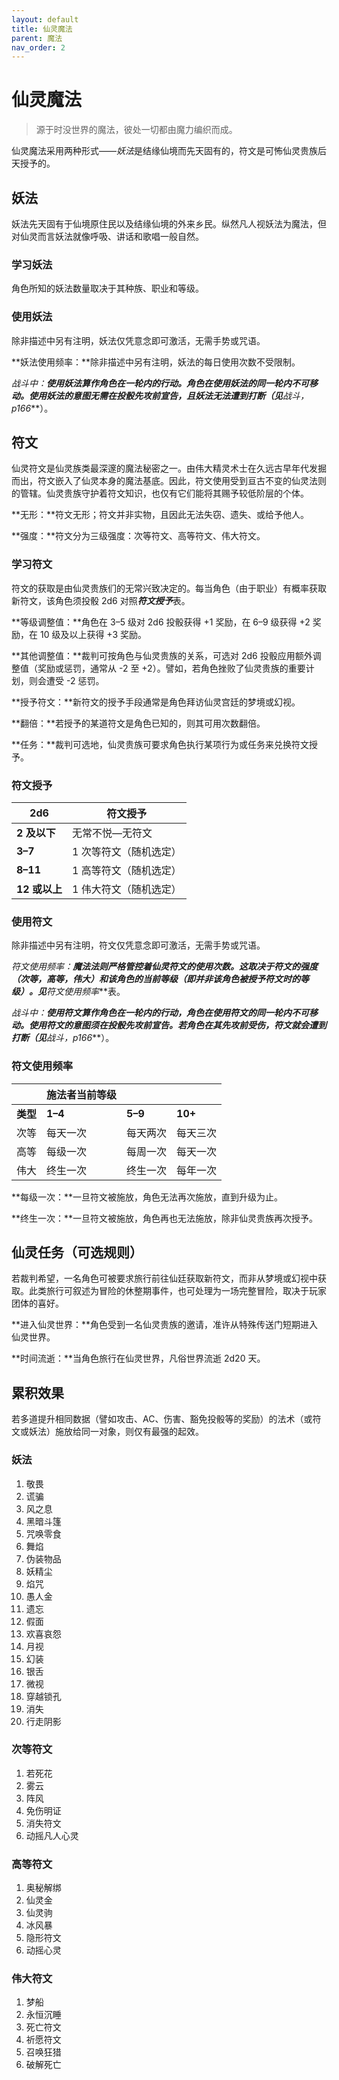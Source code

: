 ```yaml
---
layout: default
title: 仙灵魔法
parent: 魔法
nav_order: 2
---
```


# 仙灵魔法

> 源于时没世界的魔法，彼处一切都由魔力编织而成。

仙灵魔法采用两种形式——*妖法*是结缘仙境而先天固有的，符文是可怖仙灵贵族后天授予的。

## 妖法

妖法先天固有于仙境原住民以及结缘仙境的外来乡民。纵然凡人视妖法为魔法，但对仙灵而言妖法就像呼吸、讲话和歌唱一般自然。

### 学习妖法

角色所知的妖法数量取决于其种族、职业和等级。

### 使用妖法

除非描述中另有注明，妖法仅凭意念即可激活，无需手势或咒语。

**妖法使用频率：**除非描述中另有注明，妖法的每日使用次数不受限制。

**战斗中：**使用妖法算作角色在一轮内的行动。角色在使用妖法的同一轮内不可移动。使用妖法的意图无需在投骰先攻前宣告，且妖法无法遭到打断（见***战斗，p166***）。

## 符文

仙灵符文是仙灵族类最深邃的魔法秘密之一。由伟大精灵术士在久远古早年代发掘而出，符文嵌入了仙灵本身的魔法基底。因此，符文使用受到亘古不变的仙灵法则的管辖。仙灵贵族守护着符文知识，也仅有它们能将其赐予较低阶层的个体。

**无形：**符文无形；符文并非实物，且因此无法失窃、遗失、或给予他人。

**强度：**符文分为三级强度：次等符文、高等符文、伟大符文。

### 学习符文

符文的获取是由仙灵贵族们的无常兴致决定的。每当角色（由于职业）有概率获取新符文，该角色须投骰 2d6 对照***符文授予***表。

**等级调整值：**角色在 3–5 级对 2d6 投骰获得 +1 奖励，在 6–9 级获得 +2 奖励，在 10 级及以上获得 +3 奖励。

**其他调整值：**裁判可按角色与仙灵贵族的关系，可选对 2d6 投骰应用额外调整值（奖励或惩罚，通常从 -2 至 +2）。譬如，若角色挫败了仙灵贵族的重要计划，则会遭受 -2 惩罚。

**授予符文：**新符文的授予手段通常是角色拜访仙灵宫廷的梦境或幻视。

**翻倍：**若授予的某道符文是角色已知的，则其可用次数翻倍。

**任务：**裁判可选地，仙灵贵族可要求角色执行某项行为或任务来兑换符文授予。

### 符文授予

| **2d6**       | **符文授予**           |
| ------------- | ---------------------- |
| **2 及以下**  | 无常不悦—无符文        |
| **3–7**       | 1 次等符文（随机选定） |
| **8–11**      | 1 高等符文（随机选定） |
| **12 或以上** | 1 伟大符文（随机选定） |

### 使用符文

除非描述中另有注明，符文仅凭意念即可激活，无需手势或咒语。

**符文使用频率：**魔法法则严格管控着仙灵符文的使用次数。这取决于符文的强度（次等，高等，伟大）和该角色的当前等级（即并非该角色被授予符文时的等级）。见***符文使用频率***表。

**战斗中：**使用符文算作角色在一轮内的行动，角色在使用符文的同一轮内不可移动。使用符文的意图须在投骰先攻前宣告。若角色在其先攻前受伤，符文就会遭到打断（见***战斗，p166***）。

### 符文使用频率

|          | **施法者当前等级** |          |          |
| -------- | ------------------ | -------- | -------- |
| **类型** | **1–4**            | **5–9**  | **10+**  |
| 次等     | 每天一次           | 每天两次 | 每天三次 |
| 高等     | 每级一次           | 每周一次 | 每天一次 |
| 伟大     | 终生一次           | 终生一次 | 每年一次 |

**每级一次：**一旦符文被施放，角色无法再次施放，直到升级为止。

**终生一次：**一旦符文被施放，角色再也无法施放，除非仙灵贵族再次授予。

## 仙灵任务（可选规则）

若裁判希望，一名角色可被要求旅行前往仙廷获取新符文，而非从梦境或幻视中获取。此类旅行可叙述为冒险的休整期事件，也可处理为一场完整冒险，取决于玩家团体的喜好。

**进入仙灵世界：**角色受到一名仙灵贵族的邀请，准许从特殊传送门短期进入仙灵世界。

**时间流逝：**当角色旅行在仙灵世界，凡俗世界流逝 2d20 天。

## 累积效果

若多道提升相同数据（譬如攻击、AC、伤害、豁免投骰等的奖励）的法术（或符文或妖法）施放给同一对象，则仅有最强的起效。

### 妖法

1. 敬畏
2. 谎骗
3. 风之息
4. 黑暗斗篷
5. 咒唤零食
6. 舞焰
7. 伪装物品
8. 妖精尘
9. 焰咒
10. 愚人金
11. 遗忘
12. 假面
13. 欢喜哀怨
14. 月视
15. 幻装
16. 银舌
17. 微视
18. 穿越锁孔
19. 消失
20. 行走阴影

### 次等符文

1. 若死花
2. 雾云
3. 阵风
4. 免伤明证
5. 消失符文
6. 动摇凡人心灵

### 高等符文

1. 奥秘解绑
2. 仙灵金
3. 仙灵驹
4. 冰风暴
5. 隐形符文
6. 动摇心灵

### 伟大符文

1. 梦船
2. 永恒沉睡
3. 死亡符文
4. 祈愿符文
5. 召唤狂猎
6. 破解死亡
